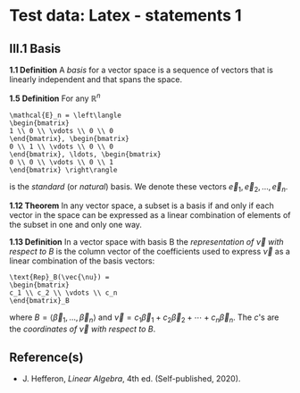 # Test data: Latex - statements 1


## III.1 Basis

**1.1 Definition**  A _basis_ for a vector space is a sequence of vectors that is linearly independent and that spans the space.

**1.5 Definition** For any $\mathbb{R}^n$

```[latex]
\mathcal{E}_n = \left\langle
\begin{bmatrix}
1 \\ 0 \\ \vdots \\ 0 \\ 0
\end{bmatrix}, \begin{bmatrix}
0 \\ 1 \\ \vdots \\ 0 \\ 0
\end{bmatrix}, \ldots, \begin{bmatrix}
0 \\ 0 \\ \vdots \\ 0 \\ 1
\end{bmatrix} \right\rangle
```

is the _standard_ (or _natural_) basis. We denote these vectors $\vec{e}_1, \vec{e}_2, \dots, \vec{e}_n$.

**1.12 Theorem** In any vector space, a subset is a basis if and only if each vector in the space can be expressed as a linear combination of elements of the subset in one and only one way.


**1.13 Definition** In a vector space with basis B the _representation of_ $\vec{\nu}$ _with respect to_ $B$ is the column vector of the coefficients used to express $\vec{\nu}$ as a linear combination of the basis vectors:


```[latex]
\text{Rep}_B(\vec{\nu}) =
\begin{bmatrix}
c_1 \\ c_2 \\ \vdots \\ c_n
\end{bmatrix}_B
```

where $B = \langle \vec{\beta}_1, \dots, \vec{\beta}_n \rangle$ and $\vec{\nu} = c_1\vec{\beta}_1 + c_2\vec{\beta}_2 + \cdots + c_n\vec{\beta}_n$. The $c$'s are the _coordinates of_ $\vec{\nu}$ _with respect to_ $B$.

## Reference(s)

- J. Hefferon, _Linear Algebra_, 4th ed. (Self-published, 2020).

